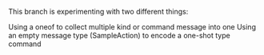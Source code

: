 This branch is experimenting with two different things:

Using a oneof to collect multiple kind or command message into one
Using an empty message type (SampleAction) to encode a one-shot type command
